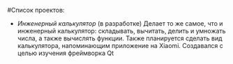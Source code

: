 #Список проектов:

- *Инженерный калькулятор* (в разработке)
Делает то же самое, что и инженерный калькулятор: складывать, вычитать, делить и умножать числа, а также вычислять функции. Также планируется сделать вид калькулятора, напоминающим приложение на Xiaomi. Создавался с целью изучения фреймворка Qt
